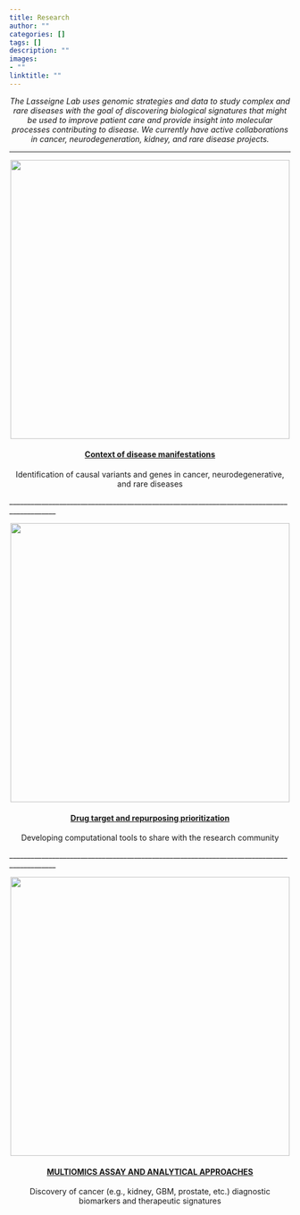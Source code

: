 ```yaml
---
title: Research
author: ""
categories: []
tags: []
description: ""
images:
- ""
linktitle: ""
---
```

_<p style="text-align:center;">The Lasseigne Lab uses genomic strategies and data to study complex and rare diseases with the goal of discovering biological signatures that might be used to improve patient care and provide insight into molecular processes contributing to disease. We currently have active collaborations in cancer, neurodegeneration, kidney, and rare disease projects.</p>_

---

  <div class="card">
    <a href="/projects/context" title="" class="card-image hover-overlay">
      <p style="text-align:center;"><img src="/img/research_figs/contextfig.png" alt="" class="img-responsive" width="500"></p>
    </a>
    <div class="card-text">
     <h4><p style="text-align:center;"><a href="/projects/context">Context of disease manifestations</a></p></h4>
       <div class="card-desription">
      <p style="text-align:center;">Identification of causal variants and genes in cancer, neurodegenerative, and rare diseases</p>
    </div>
  </div>
___________________________________________________________________________________________

  <div class="card">
    <a href="/projects/drugs" title="" class="card-image hover-overlay">
      <p style="text-align:center;"><img src="/img/research_figs/drugrepurposingfig.png" alt="" class="img-responsive" width="500"></p>
    </a>
    <div class="card-text">
     <h4><p style="text-align:center;"><a href="/projects/drugs">Drug target and repurposing prioritization</a></p></h4>
       <div class="card-desription">
      <p style="text-align:center;">Developing computational tools to share with the research community</p>
    </div>
  </div>
___________________________________________________________________________________________

<div class="card">
    <a href="/projects/multiomics" title="" class="card-image hover-overlay">
      <p style="text-align:center;"><img src="/img/research_figs/multiomicsfig.png" alt="" class="img-responsive" width="500"></p>
    </a>
    <div class="card-text">
     <h4><p style="text-align:center;"><a href="/projects/multiomics">MULTIOMICS ASSAY AND ANALYTICAL APPROACHES</a></p></h4>
       <div class="card-desription">
      <p style="text-align:center;">Discovery of cancer (e.g., kidney, GBM, prostate, etc.) diagnostic biomarkers and therapeutic signatures</p>
    </div>
  </div>
